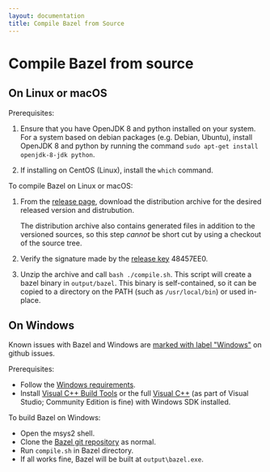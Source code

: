 ```yaml
---
layout: documentation
title: Compile Bazel from Source
---
```


# <a name="compiling-from-source"></a>Compile Bazel from source

## <a name="unix"></a> On Linux or macOS

Prerequisites:

1. Ensure that you have OpenJDK 8 and python installed on your system.
   For a system based on debian packages (e.g. Debian, Ubuntu), install
   OpenJDK 8 and python by running the command `sudo apt-get install
   openjdk-8-jdk python`.
   
2. If installing on CentOS (Linux), install the `which` command.

To compile Bazel on Linux or macOS:

1. From the [release page](https://github.com/bazelbuild/bazel/releases),
   download the distribution archive for the desired released version
   and distrubution.
   
   The distribution archive also contains generated files in addition to the
   versioned sources, so this step _cannot_ be short cut by using a checkout
   of the source tree.
   
2. Verify the signature made by the
   [release key](https://bazel.build/bazel-release.pub.gpg) 48457EE0.
   
4. Unzip the archive and call `bash ./compile.sh`. This script will create a bazel
   binary in `output/bazel`. This binary is self-contained, so it can be copied
   to a directory on the PATH (such as `/usr/local/bin`) or used in-place.

## <a name="windows"></a> On Windows

Known issues with Bazel and Windows are [marked with label
"Windows"](https://github.com/bazelbuild/bazel/issues?q=is%3Aissue+is%3Aopen+label%3A%22category%3A+multi-platform+%3E+windows%22)
on github issues.

Prerequisites:

*    Follow the [Windows requirements](windows.md#requirements).
*    Install [Visual C++ Build Tools](http://landinghub.visualstudio.com/visual-cpp-build-tools)
     or the full [Visual C++](https://www.visualstudio.com/) (as part of Visual
     Studio; Community Edition is fine) with Windows SDK installed.

To build Bazel on Windows:

*    Open the msys2 shell.
*    Clone the [Bazel git repository](https://github.com/bazelbuild/bazel) as normal.
*    Run ``compile.sh`` in Bazel directory.
*    If all works fine, Bazel will be built at ``output\bazel.exe``.

